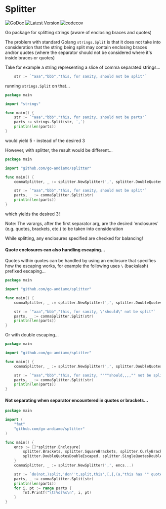 # Splitter
[![GoDoc](https://godoc.org/github.com/go-andiamo/splitter?status.svg)](https://pkg.go.dev/github.com/go-andiamo/splitter)
[![Latest Version](https://img.shields.io/github/v/tag/go-andiamo/splitter.svg?sort=semver&style=flat&label=version&color=blue)](https://github.com/go-andiamo/splitter/releases)
[![codecov](https://codecov.io/gh/go-andiamo/splitter/branch/main/graph/badge.svg?token=igjnZdgh0e)](https://codecov.io/gh/go-andiamo/splitter)

Go package for splitting strings (aware of enclosing braces and quotes)

The problem with standard Golang `strings.Split` is that it does not take into consideration that the string being split may
contain enclosing braces and/or quotes (where the separator should not be considered where it's inside braces or quotes)

Take for example a string representing a slice of comma separated strings...
```go
    str := `"aaa","bbb","this, for sanity, should not be split"`
```
running `strings.Split` on that...
```go
package main

import "strings"

func main() {
    str := `"aaa","bbb","this, for sanity, should not be parts"`
    parts := strings.Split(str, `,`)
    println(len(parts))
}
```
would yield 5 - instead of the desired 3

However, with splitter, the result would be different...
```go
package main

import "github.com/go-andiamo/splitter"

func main() {
    commaSplitter, _ := splitter.NewSplitter(',', splitter.DoubleQuotes)

    str := `"aaa","bbb","this, for sanity, should not be split"`
    parts, _ := commaSplitter.Split(str)
    println(len(parts))
}
```
which yields the desired 3!

Note: The varargs, after the first separator arg, are the desired 'enclosures' (e.g. quotes, brackets, etc.) to be taken
into consideration

While splitting, any enclosures specified are checked for balancing!

#### Quote enclosures can also handling escaping...
Quotes within quotes can be handled by using an enclosure that specifies how the escaping works, for example the following uses `\` (backslash) prefixed escaping...
```go
package main

import "github.com/go-andiamo/splitter"

func main() {
    commaSplitter, _ := splitter.NewSplitter(',', splitter.DoubleQuotesBackSlashEscaped)

    str := `"aaa","bbb","this, for sanity, \"should\" not be split"`
    parts, _ := commaSplitter.Split(str)
    println(len(parts))
}

```
Or with double escaping...
```go
package main

import "github.com/go-andiamo/splitter"

func main() {
    commaSplitter, _ := splitter.NewSplitter(',', splitter.DoubleQuotesDoubleEscaped)

    str := `"aaa","bbb","this, for sanity, """"should,,,,"" not be split"`
    parts, _ := commaSplitter.Split(str)
    println(len(parts))
}
```

#### Not separating when separator encountered in quotes or brackets...
```go
package main

import (
    "fmt"
    "github.com/go-andiamo/splitter"
)

func main() {
    encs := []*splitter.Enclosure{
        splitter.Brackets, splitter.SquareBrackets, splitter.CurlyBrackets,
        splitter.DoubleQuotesDoubleEscaped, splitter.SingleQuotesDoubleEscaped,
    }
    commaSplitter, _ := splitter.NewSplitter(',', encs...)

    str := `do(not,)split,'don''t,split,this',[,{,(a,"this has "" quotes")}]`
    parts, _ := commaSplitter.Split(str)
    println(len(parts))
    for i, pt := range parts {
        fmt.Printf("\t[%d]%s\n", i, pt)
    }
}
```
